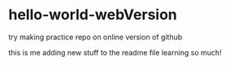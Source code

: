# hello-world-webVersion
try making practice repo on online version of github

this is me adding new stuff to the readme file
learning so much!
